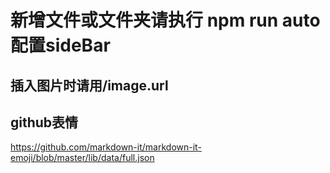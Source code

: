 # 新增文件或文件夹请执行 npm run auto配置sideBar



## 插入图片时请用/image.url

## github表情
https://github.com/markdown-it/markdown-it-emoji/blob/master/lib/data/full.json